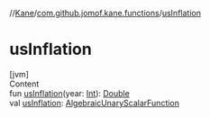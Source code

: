 //[Kane](../index.md)/[com.github.jomof.kane.functions](index.md)/[usInflation](us-inflation.md)



# usInflation  
[jvm]  
Content  
fun [usInflation](us-inflation.md)(year: [Int](https://kotlinlang.org/api/latest/jvm/stdlib/kotlin/-int/index.html)): [Double](https://kotlinlang.org/api/latest/jvm/stdlib/kotlin/-double/index.html)  
val [usInflation](us-inflation.md): [AlgebraicUnaryScalarFunction](-algebraic-unary-scalar-function/index.md)  



